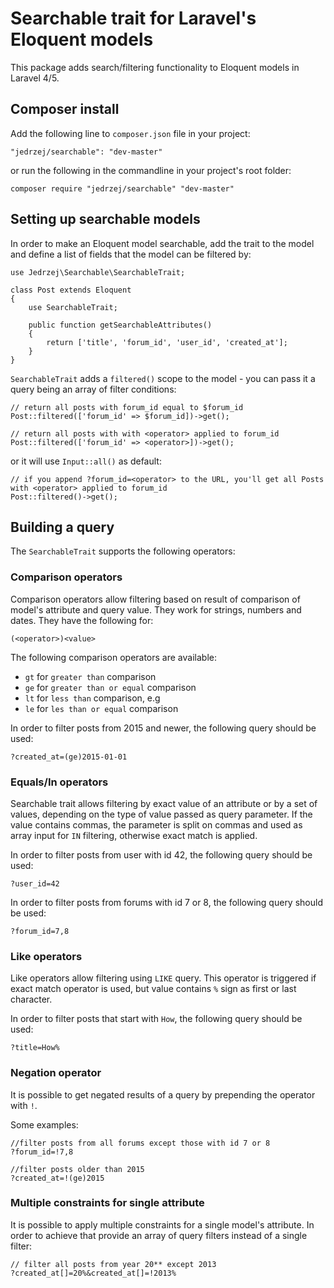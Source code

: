 # Searchable trait for Laravel's Eloquent models

This package adds search/filtering functionality to Eloquent models in Laravel 4/5.

## Composer install

Add the following line to `composer.json` file in your project:

    "jedrzej/searchable": "dev-master"
	
or run the following in the commandline in your project's root folder:	


    composer require "jedrzej/searchable" "dev-master"

## Setting up searchable models

In order to make an Eloquent model searchable, add the trait to the model and define a list of fields that the model can be filtered by:

    use Jedrzej\Searchable\SearchableTrait;
    
    class Post extends Eloquent
    {
        use SearchableTrait;
        
        public function getSearchableAttributes()
        {
            return ['title', 'forum_id', 'user_id', 'created_at'];
        }
    }

`SearchableTrait` adds a `filtered()` scope to the model - you can pass it a query being an array of filter conditions:
 
    // return all posts with forum_id equal to $forum_id
    Post::filtered(['forum_id' => $forum_id])->get();
    
    // return all posts with with <operator> applied to forum_id
    Post::filtered(['forum_id' => <operator>])->get();
 
 or it will use `Input::all()` as default:
    
    // if you append ?forum_id=<operator> to the URL, you'll get all Posts with <operator> applied to forum_id
    Post::filtered()->get();
 
## Building a query

The `SearchableTrait` supports the following operators:
    
### Comparison operators
Comparison operators allow filtering based on result of comparison of model's attribute and query value. They work for strings, numbers and dates. They have the following for:
    
    (<operator>)<value>

The following comparison operators are available:

* `gt` for `greater than` comparison
* `ge` for `greater than or equal` comparison
* `lt` for `less than` comparison, e.g
* `le` for `les than or equal` comparison

In order to filter posts from 2015 and newer, the following query should be used:

    ?created_at=(ge)2015-01-01
    
### Equals/In operators
Searchable trait allows filtering by exact value of an attribute or by a set of values, depending on the type of value passed as query parameter. 
If the value contains commas, the parameter is split on commas and used as array input for `IN` filtering, otherwise exact match is applied.
    
In order to filter posts from user with id 42, the following query should be used:

    ?user_id=42
    
In order to filter posts from forums with id 7 or 8, the following query should be used:

    ?forum_id=7,8
    
### Like operators
Like operators allow filtering using `LIKE` query. This operator is triggered if exact match operator is used, but value contains `%` sign as first or last character.

In order to filter posts that start with `How`, the following query should be used:

    ?title=How%
    
### Negation operator
It is possible to get negated results of a query by prepending the operator with `!`.
    
Some examples:
    
    //filter posts from all forums except those with id 7 or 8
    ?forum_id=!7,8
    
    //filter posts older than 2015
    ?created_at=!(ge)2015
    
### Multiple constraints for single attribute
It is possible to apply multiple constraints for a single model's attribute. 
In order to achieve that provide an array of query filters instead of a single filter:

    // filter all posts from year 20** except 2013
    ?created_at[]=20%&created_at[]=!2013%
